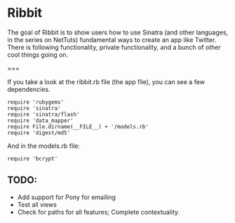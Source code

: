 # Ribbit
The goal of Ribbit is to show users how to use Sinatra (and other languages, in the series on NetTuts) fundamental ways to create an app like Twitter. There is following functionality, private functionality, and a bunch of other cool things going on.

===

If you take a look at the ribbit.rb file (the app file), you can see a few dependencies.

	require 'rubygems'
	require 'sinatra'
	require 'sinatra/flash'
	require 'data_mapper'
	require File.dirname(__FILE__) + '/models.rb'
	require 'digest/md5'

And in the models.rb file:

	require 'bcrypt'


## TODO:
- Add support for Pony for emailing
- Test all views
- Check for paths for all features; Complete contextuality.